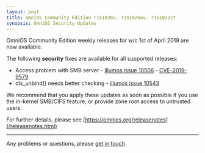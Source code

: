 ```yaml
---
layout: post
title: OmniOS Community Edition r151028v, r151026av, r151022ct
synopsis: OmniOS Security Updates
---
```

OmniOS Community Edition weekly releases for w/c 1st of April 2019 are
now available.

The following **security** fixes are available for all supported releases:

* Access problem with SMB server -
  [illumos issue 10506](https://illumos.org/issues/10506) -
  [CVE-2019-9579](https://cve.mitre.org/cgi-bin/cvename.cgi?name=CVE-2019-9579)
* dls\_unbind() needs better checking -
  [illumos issue 10543](https://illumos.org/issues/10543)

We recommend that you apply these updates as soon as possible if you use the
in-kernel SMB/CIFS feature, or provide zone root access to untrusted users.

For further details, please see
[https://omnios.org/releasenotes](/releasenotes.html)

---

Any problems or questions, please [get in touch](/about/contact.html).


